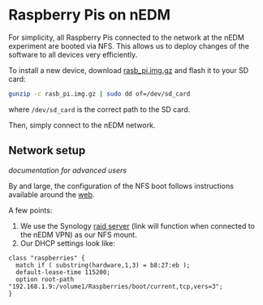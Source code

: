 Raspberry Pis on nEDM
=====================

For simplicity, all Raspberry Pis connected to the network at the nEDM
experiment are booted via NFS.  This allows us to deploy changes of the
software to all devices very efficiently.

To install a new device, download [rasb_pi.img.gz](rasb_pi.img.gz) and flash it
to your SD card:

```sh
gunzip -c rasb_pi.img.gz | sudo dd of=/dev/sd_card
```

where `/dev/sd_card` is the correct path to the SD card.

Then, simply connect to the nEDM network.

## Network setup

_documentation for advanced users_

By and large, the configuration of the NFS boot follows instructions available around the [web](http://blogs.wcode.org/2013/09/howto-netboot-a-raspberry-pi/).

A few points:

1.  We use the Synology [raid server](http://raid.nedm1:5000) (link will function when connected to the nEDM VPN) as our NFS mount.
2.  Our DHCP settings look like:

  ```
  class "raspberries" {
    match if ( substring(hardware,1,3) = b8:27:eb );
    default-lease-time 115200;
    option root-path "192.168.1.9:/volume1/Raspberries/boot/current,tcp,vers=3";
  }
  ```


